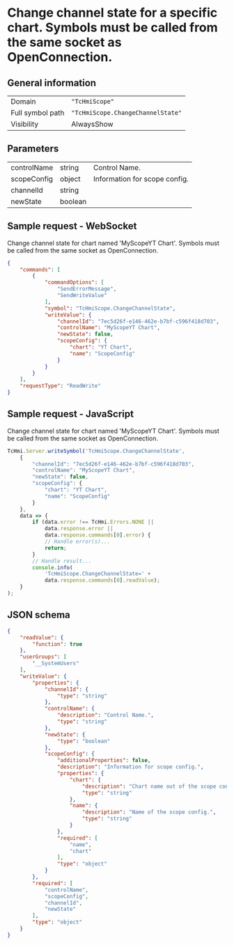 # Change channel state for a specific chart. Symbols must be called from the same socket as OpenConnection.

## General information

|  |  |
| - | - |
| Domain | `"TcHmiScope"` |
| Full symbol path | `"TcHmiScope.ChangeChannelState"` |
| Visibility | AlwaysShow |

## Parameters

|  |  |  |
| - | - | - |
| controlName | string | Control Name. |
| scopeConfig | object | Information for scope config. |
| channelId | string |  |
| newState | boolean |  |

## Sample request - WebSocket

Change channel state for chart named 'MyScopeYT Chart'. Symbols must be called from the same socket as OpenConnection.
```json
{
    "commands": [
        {
            "commandOptions": [
                "SendErrorMessage",
                "SendWriteValue"
            ],
            "symbol": "TcHmiScope.ChangeChannelState",
            "writeValue": {
                "channelId": "7ec5d26f-e146-462e-b7bf-c596f418d703",
                "controlName": "MyScopeYT Chart",
                "newState": false,
                "scopeConfig": {
                    "chart": "YT Chart",
                    "name": "ScopeConfig"
                }
            }
        }
    ],
    "requestType": "ReadWrite"
}
```

## Sample request - JavaScript

Change channel state for chart named 'MyScopeYT Chart'. Symbols must be called from the same socket as OpenConnection.
```javascript
TcHmi.Server.writeSymbol('TcHmiScope.ChangeChannelState',
    {
        "channelId": "7ec5d26f-e146-462e-b7bf-c596f418d703",
        "controlName": "MyScopeYT Chart",
        "newState": false,
        "scopeConfig": {
            "chart": "YT Chart",
            "name": "ScopeConfig"
        }
    },
    data => {
        if (data.error !== TcHmi.Errors.NONE ||
            data.response.error ||
            data.response.commands[0].error) {
            // Handle error(s)...
            return;
        }
        // Handle result...
        console.info(
            'TcHmiScope.ChangeChannelState=' +
            data.response.commands[0].readValue);
    }
);
```

## JSON schema

```json
{
    "readValue": {
        "function": true
    },
    "userGroups": [
        "__SystemUsers"
    ],
    "writeValue": {
        "properties": {
            "channelId": {
                "type": "string"
            },
            "controlName": {
                "description": "Control Name.",
                "type": "string"
            },
            "newState": {
                "type": "boolean"
            },
            "scopeConfig": {
                "additionalProperties": false,
                "description": "Information for scope config.",
                "properties": {
                    "chart": {
                        "description": "Chart name out of the scope config.",
                        "type": "string"
                    },
                    "name": {
                        "description": "Name of the scope config.",
                        "type": "string"
                    }
                },
                "required": [
                    "name",
                    "chart"
                ],
                "type": "object"
            }
        },
        "required": [
            "controlName",
            "scopeConfig",
            "channelId",
            "newState"
        ],
        "type": "object"
    }
}
```
